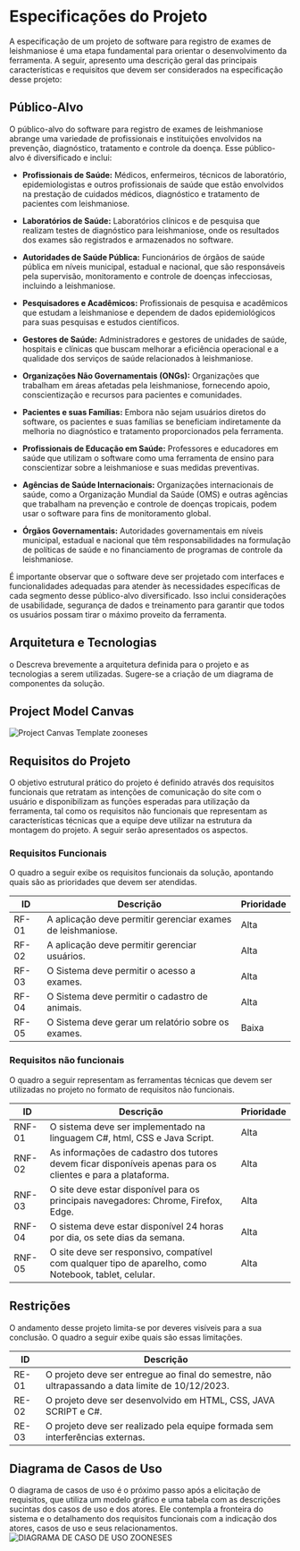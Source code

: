 # Especificações do Projeto

A especificação de um projeto de software para registro de exames de leishmaniose é uma etapa fundamental para orientar o desenvolvimento da ferramenta. A seguir, apresento uma descrição geral das principais características e requisitos que devem ser considerados na especificação desse projeto:

## Público-Alvo

O público-alvo do software para registro de exames de leishmaniose abrange uma variedade de profissionais e instituições envolvidos na prevenção, diagnóstico, tratamento e controle da doença. Esse público-alvo é diversificado e inclui:

- **Profissionais de Saúde:** Médicos, enfermeiros, técnicos de laboratório, epidemiologistas e outros profissionais de saúde que estão envolvidos na prestação de cuidados médicos, diagnóstico e tratamento de pacientes com leishmaniose.

- **Laboratórios de Saúde:** Laboratórios clínicos e de pesquisa que realizam testes de diagnóstico para leishmaniose, onde os resultados dos exames são registrados e armazenados no software.

- **Autoridades de Saúde Pública:** Funcionários de órgãos de saúde pública em níveis municipal, estadual e nacional, que são responsáveis pela supervisão, monitoramento e controle de doenças infecciosas, incluindo a leishmaniose.

- **Pesquisadores e Acadêmicos:** Profissionais de pesquisa e acadêmicos que estudam a leishmaniose e dependem de dados epidemiológicos para suas pesquisas e estudos científicos.

- **Gestores de Saúde:** Administradores e gestores de unidades de saúde, hospitais e clínicas que buscam melhorar a eficiência operacional e a qualidade dos serviços de saúde relacionados à leishmaniose.

- **Organizações Não Governamentais (ONGs):** Organizações que trabalham em áreas afetadas pela leishmaniose, fornecendo apoio, conscientização e recursos para pacientes e comunidades.

- **Pacientes e suas Famílias:** Embora não sejam usuários diretos do software, os pacientes e suas famílias se beneficiam indiretamente da melhoria no diagnóstico e tratamento proporcionados pela ferramenta.

- **Profissionais de Educação em Saúde:** Professores e educadores em saúde que utilizam o software como uma ferramenta de ensino para conscientizar sobre a leishmaniose e suas medidas preventivas.

- **Agências de Saúde Internacionais:** Organizações internacionais de saúde, como a Organização Mundial da Saúde (OMS) e outras agências que trabalham na prevenção e controle de doenças tropicais, podem usar o software para fins de monitoramento global.

- **Órgãos Governamentais:** Autoridades governamentais em níveis municipal, estadual e nacional que têm responsabilidades na formulação de políticas de saúde e no financiamento de programas de controle da leishmaniose.

É importante observar que o software deve ser projetado com interfaces e funcionalidades adequadas para atender às necessidades específicas de cada segmento desse público-alvo diversificado. Isso inclui considerações de usabilidade, segurança de dados e treinamento para garantir que todos os usuários possam tirar o máximo proveito da ferramenta.









## Arquitetura e Tecnologias

o	Descreva brevemente a arquitetura definida para o projeto e as tecnologias a serem utilizadas. Sugere-se a criação de um diagrama de componentes da solução.

## Project Model Canvas



![Project Canvas Template zooneses](https://github.com/ICEI-PUC-Minas-PMV-ADS/pmv-ads-2023-2-e5-proj-empext-t1-pmv-ads-2023-2-e5-proj-controledzoon/assets/91230711/a5b9ddd7-ea9a-4c51-9d33-a2ce0cdaf66f)


## Requisitos do Projeto

O objetivo estrutural prático do projeto é definido através dos requisitos funcionais que retratam as intenções de comunicação do site com o usuário e disponibilizam as funções esperadas para utilização da ferramenta, tal como os requisitos não funcionais que representam as características técnicas que a equipe deve utilizar na estrutura da montagem do projeto. A seguir serão apresentados os aspectos.

### Requisitos Funcionais

O quadro a seguir exibe os requisitos funcionais da solução, apontando quais são as prioridades que devem ser atendidas.

| ID    | Descrição                                 | Prioridade |
|-------|-------------------------------------------|------------|
| RF-01 | A aplicação deve permitir gerenciar exames de leishmaniose. | Alta       |
| RF-02 | A aplicação deve permitir gerenciar usuários. | Alta       |
| RF-03 | O Sistema deve permitir o acesso a exames. | Alta       |
| RF-04 | O Sistema deve permitir o cadastro de animais. | Alta       |
| RF-05 | O Sistema deve gerar um relatório sobre os exames. | Baixa      |

### Requisitos não funcionais

O quadro a seguir representam as ferramentas técnicas que devem ser utilizadas no projeto no formato de requisitos não funcionais.

| ID    | Descrição                                           | Prioridade |
|-------|-----------------------------------------------------|------------|
| RNF-01 | O sistema deve ser implementado na linguagem C#, html, CSS e Java Script. | Alta       |
| RNF-02 | As informações de cadastro dos tutores devem ficar disponíveis apenas para os clientes e para a plataforma. | Alta       |
| RNF-03 | O site deve estar disponível para os principais navegadores: Chrome, Firefox, Edge. | Alta       |
| RNF-04 | O sistema deve estar disponível 24 horas por dia, os sete dias da semana. | Alta       |
| RNF-05 | O site deve ser responsivo, compatível com qualquer tipo de aparelho, como Notebook, tablet, celular. | Alta       |

## Restrições

O andamento desse projeto limita-se por deveres visíveis para a sua conclusão. O quadro a seguir exibe quais são essas limitações.

| ID    | Descrição                                 |
|-------|-------------------------------------------|
| RE-01 | O projeto deve ser entregue ao final do semestre, não ultrapassando a data limite de 10/12/2023. |
| RE-02 | O projeto deve ser desenvolvido em HTML, CSS, JAVA SCRIPT e C#. |
| RE-03 | O projeto deve ser realizado pela equipe formada sem interferências externas. |

## Diagrama de Casos de Uso
O diagrama de casos de uso é o próximo passo após a elicitação de requisitos, que utiliza um modelo gráfico e uma tabela com as descrições sucintas dos casos de uso e dos atores. Ele contempla a fronteira do sistema e o detalhamento dos requisitos funcionais com a indicação dos atores, casos de uso e seus relacionamentos.
![DIAGRAMA DE CASO DE USO ZOONESES](https://github.com/ICEI-PUC-Minas-PMV-ADS/pmv-ads-2023-2-e5-proj-empext-t1-pmv-ads-2023-2-e5-proj-controledzoon/assets/91230711/84c07c0b-5d45-4d30-8e61-7ec810d313e4)

